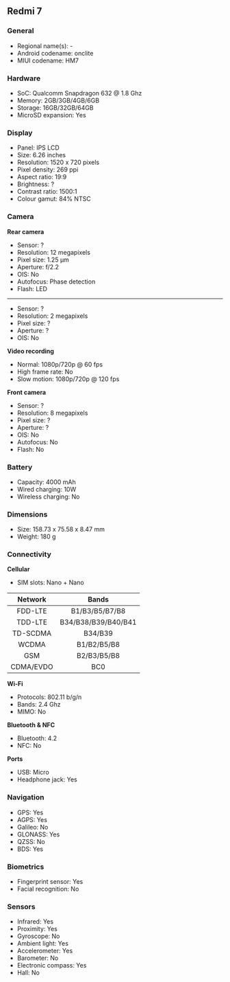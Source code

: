 ## Redmi 7

### General

* Regional name(s): -
* Android codename: onclite
* MIUI codename: HM7

### Hardware

* SoC: Qualcomm Snapdragon 632 @ 1.8 Ghz
* Memory: 2GB/3GB/4GB/6GB
* Storage: 16GB/32GB/64GB
* MicroSD expansion: Yes

### Display

* Panel: IPS LCD
* Size: 6.26 inches
* Resolution: 1520 x 720 pixels
* Pixel density: 269 ppi
* Aspect ratio: 19:9
* Brightness: ?
* Contrast ratio: 1500:1
* Colour gamut: 84% NTSC

### Camera

**Rear camera**

* Sensor: ?
* Resolution: 12 megapixels
* Pixel size: 1.25 µm
* Aperture: f/2.2
* OIS: No
* Autofocus: Phase detection
* Flash: LED

---

* Sensor: ?
* Resolution: 2 megapixels
* Pixel size: ?
* Aperture: ?
* OIS: No

**Video recording**

* Normal: 1080p/720p @ 60 fps
* High frame rate: No
* Slow motion: 1080p/720p @ 120 fps

**Front camera**

* Sensor: ?
* Resolution: 8 megapixels
* Pixel size: ?
* Aperture: ?
* OIS: No
* Autofocus: No
* Flash: No

### Battery

* Capacity: 4000 mAh
* Wired charging: 10W
* Wireless charging: No

### Dimensions

* Size: 158.73 x 75.58 x 8.47 mm
* Weight: 180 g

### Connectivity

**Cellular**

* SIM slots: Nano + Nano

| Network | Bands |
|:---------:|:-------------------:|
| FDD-LTE | B1/B3/B5/B7/B8 |
| TDD-LTE | B34/B38/B39/B40/B41 |
| TD-SCDMA | B34/B39 |
| WCDMA | B1/B2/B5/B8 |
| GSM | B2/B3/B5/B8 |
| CDMA/EVDO | BC0 |

**Wi-Fi**

* Protocols: 802.11 b/g/n
* Bands: 2.4 Ghz
* MIMO: No

**Bluetooth & NFC**

* Bluetooth: 4.2 
* NFC: No

**Ports**

* USB: Micro
* Headphone jack: Yes

### Navigation

* GPS: Yes
* AGPS: Yes
* Galileo: No
* GLONASS: Yes
* QZSS: No
* BDS: Yes

### Biometrics

* Fingerprint sensor: Yes
* Facial recognition: No

### Sensors

* Infrared: Yes
* Proximity: Yes
* Gyroscope: No
* Ambient light: Yes
* Accelerometer: Yes
* Barometer: No
* Electronic compass: Yes
* Hall: No